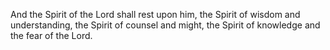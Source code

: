 And the Spirit of the Lord shall rest upon him, the Spirit of wisdom and understanding, the Spirit of counsel and might, the Spirit of knowledge and the fear of the Lord.
